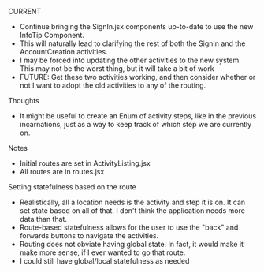 CURRENT
- Continue bringing the SignIn.jsx components up-to-date to use the new InfoTip Component.
- This will naturally lead to clarifying the rest of both the SignIn and the AccountCreation activities.
- I may be forced into updating the other activities to the new system. This may not be the worst thing, but it will take a bit of work
- FUTURE: Get these two activities working, and then consider whether or not I want to adopt the old activities to any of the routing.

Thoughts
- It might be useful to create an Enum of activity steps, like in the previous incarnations, just as a way to keep track of which step we are currently on.

Notes
- Initial routes are set in ActivityListing.jsx
- All routes are in routes.jsx

Setting statefulness based on the route
- Realistically, all a location needs is the activity and step it is on. It can set state based on all of that. I don't think the application needs more data than that.
- Route-based statefulness allows for the user to use the "back" and forwards buttons to navigate the activities.
- Routing does not obviate having global state. In fact, it would make it make more sense, if I ever wanted to go that route.
- I could still have global/local statefulness as needed

